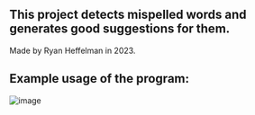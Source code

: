 ## This project detects mispelled words and generates good suggestions for them.
Made by Ryan Heffelman in 2023.

## Example usage of the program:
![image](https://github.com/rheffelman/Spellchecker_Project/assets/132711854/a0fa32f8-f3db-435e-a3dc-370e550da820)
